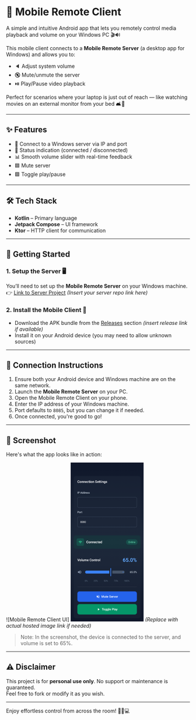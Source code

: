 # 📱 Mobile Remote Client

A simple and intuitive Android app that lets you remotely control media playback and volume on your Windows PC 🎬🔊

This mobile client connects to a **Mobile Remote Server** (a desktop app for Windows) and allows you to:

- 🔈 Adjust system volume  
- 🔇 Mute/unmute the server  
- ⏯️ Play/Pause video playback  

Perfect for scenarios where your laptop is just out of reach — like watching movies on an external monitor from your bed 🛋️🍿

---

## ✨ Features

- 🔗 Connect to a Windows server via IP and port
- 📶 Status indication (connected / disconnected)
- 📊 Smooth volume slider with real-time feedback
- 🟦 Mute server
- 🟩 Toggle play/pause

---

## 🛠 Tech Stack

- **Kotlin** – Primary language  
- **Jetpack Compose** – UI framework  
- **Ktor** – HTTP client for communication  

---

## 🚀 Getting Started

### 1. Setup the Server 🖥️

You’ll need to set up the **Mobile Remote Server** on your Windows machine.  
👉 [Link to Server Project](#) *(Insert your server repo link here)*

### 2. Install the Mobile Client 📲

- Download the APK bundle from the [Releases](#) section *(insert release link if available)*  
- Install it on your Android device (you may need to allow unknown sources)

---

## 🔌 Connection Instructions

1. Ensure both your Android device and Windows machine are on the same network.
2. Launch the **Mobile Remote Server** on your PC.
3. Open the Mobile Remote Client on your phone.
4. Enter the IP address of your Windows machine.
5. Port defaults to `8085`, but you can change it if needed.
6. Once connected, you're good to go!

---

## 📸 Screenshot

Here's what the app looks like in action:

![Mobile Remote Client UI]
<img src="screenshots/main.png" alt="App UI" width="200"/>
*(Replace with actual hosted image link if needed)*

> Note: In the screenshot, the device is connected to the server, and volume is set to 65%.

---

## ⚠️ Disclaimer

This project is for **personal use only**. No support or maintenance is guaranteed.  
Feel free to fork or modify it as you wish.

---

Enjoy effortless control from across the room! 🚀📱💻  
